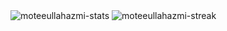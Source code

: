 <img src="https://github-readme-stats.vercel.app/api?username=moteeullahazmi&show_icons=true&show=reviews,prs_merged,prs_merged_percentage&theme=dark" alt= "moteeullahazmi-stats" />
<img src="https://github-readme-streak-stats.herokuapp.com/?user=moteeullahazmi&theme=dracula" alt="moteeullahazmi-streak" />
